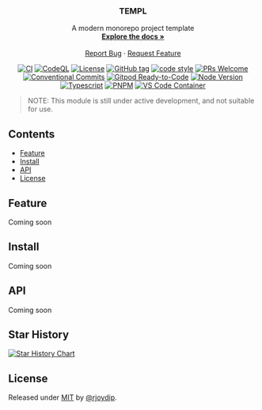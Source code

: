 <div align="center">
  <h3 align="center">TEMPL</h3>
  <p align="center">
    A modern monorepo project template
    <br />
    <a href="https://github.com/rjoydip/templ"><strong>Explore the docs »</strong></a>
    <br />
    <br />
    <a href="https://github.com/rjoydip/templ/issues">Report Bug</a>
    ·
    <a href="https://github.com/rjoydip/templ/issues">Request Feature</a>
  </p>

[![CI][ci-shield]][ci-url]
[![CodeQL][codeql-image]][codeql-url]
[![License][license-image]][license-url]
[![GitHub tag][release-tag-image]][release-url]
[![code style][code-style-image]][code-style-url]
[![PRs Welcome][pr-welcome-image]][pr-welcome-url]
[![Conventional Commits][conventional-commits-image]][conventional-commits-url]
[![Gitpod Ready-to-Code][gitpod-image]][gitpod-url]
[![Node Version][node-image]][node-url]
[![Typescript][typescript-image]][typescript-url]
[![PNPM][pnpm-image]][pnpm-url]
[![VS Code Container][vscode-container-image]][vscode-container-url]

</div>

> NOTE: This module is still under active development, and not suitable for use.

## Contents

- [Feature](#feature)
- [Install](#install)
- [API](#api)
- [License](#license)

## Feature

Coming soon

## Install

Coming soon

## API

Coming soon

## Star History

[![Star History Chart](https://api.star-history.com/svg?repos=rjoydip/templ&type=Date)](https://star-history.com/#rjoydip/templ&Date)

## License

Released under [MIT](./LICENSE) by [@rjoydip](https://github.com/rjoydip).

[ci-shield]: https://github.com/rjoydip/templ/actions/workflows/ci.yml/badge.svg
[ci-url]: https://github.com/rjoydip/templ/actions/workflows/ci.yml
[codeql-image]: https://github.com/rjoydip/templ/actions/workflows/codeql.yml/badge.svg
[codeql-url]: https://github.com/rjoydip/templ/actions/workflows/codeql.yml
[license-image]: https://img.shields.io/npm/l/markdownlint.svg
[license-url]: https://github.com/rjoydip/templ/blob/main/LICENSE
[release-tag-image]: https://img.shields.io/github/tag/rjoydip/templ?include_prereleases=&sort=semver&color=green
[release-url]: https://github.com/rjoydip/templ/releases
[pr-welcome-image]: https://img.shields.io/badge/PRs-welcome-brightgreen.svg
[pr-welcome-url]: http://makeapullrequest.com
[gitpod-image]: https://img.shields.io/badge/Gitpod-Ready--to--Code-blue?logo=gitpod
[gitpod-url]: https://gitpod.io/from-referrer
[node-image]: https://img.shields.io/badge/node-16%20LTS-brightgreen
[node-url]: https://nodejs.org/en/blog/release/v16.20.0
[typescript-image]: https://img.shields.io/badge/typescript-latest-blue
[typescript-url]: https://www.typescriptlang.org
[pnpm-image]: https://img.shields.io/badge/pnpm-latest-orange
[pnpm-url]: https://pnpm.io
[conventional-commits-image]: https://img.shields.io/badge/Conventional%20Commits-17.6.6-%23FE5196?logo=conventionalcommits&logoColor=white
[conventional-commits-url]: https://conventionalcommits.org
[vscode-container-image]: https://img.shields.io/static/v1?label=VS+Code&message=Container&logo=visualstudiocode&color=007ACC&logoColor=007ACC&labelColor=2C2C32
[vscode-container-url]: https://open.vscode.dev/microsoft/vscode
[code-style-url]: https://github.com/antfu/eslint-config
[code-style-image]: https://antfu.me/badge-code-style.svg
